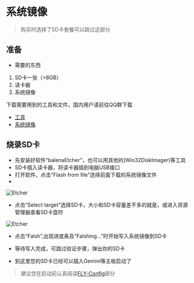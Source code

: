 # 系统镜像

> 购买时选择了SD卡套餐可以跳过这部分

## 准备

* 需要的东西
  
1. SD卡一张（>8GB）
2. 读卡器
3. 系统镜像

下载需要用到的工具和文件，国内用户请前往QQ群下载

* [工具](https://drive.google.com/drive/folders/1llH-lq-WsbIdwkmLL51n3OHo5dNNpcPy)
* [系统镜像](/introduction/downloadimg.md)

## 烧录SD卡

* 先安装好软件“balenaEtcher”，也可以用其他的(Win32DiskImager)等工具
* SD卡插入读卡器，将读卡器插到电脑USB接口
* 打开软件，点击“Flash from file”选择前面下载的系统镜像文件
* 
![Etcher](../images/system/etcher.png ":no-zoom")

* 点击“Select target”选择SD卡，大小和SD卡容量差不多的就是，或进入资源管理器查看SD卡盘符

![Etcher](../images/system/etcher2.png ":no-zoom")

* 点击“Falsh”,出现进度条及“Falshing...”时开始写入系统镜像到SD卡
* 等待写入完成，可跳过验证步骤，弹出你的SD卡

* 到这里您的SD卡已经可以插入Gemini等主板启动了

> 建议您在启动前认真阅读[FLY-Config](/fly_config/README)部分
